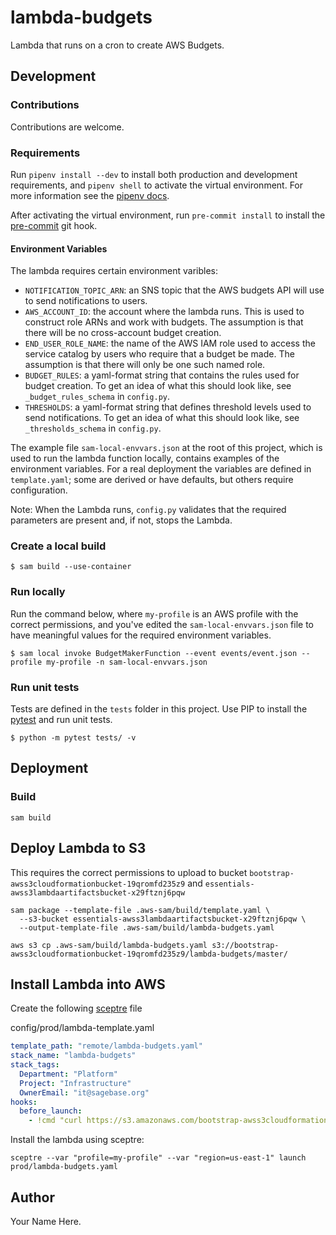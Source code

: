 # lambda-budgets
Lambda that runs on a cron to create AWS Budgets.

## Development

### Contributions
Contributions are welcome.

### Requirements
Run `pipenv install --dev` to install both production and development
requirements, and `pipenv shell` to activate the virtual environment. For more
information see the [pipenv docs](https://pipenv.pypa.io/en/latest/).

After activating the virtual environment, run `pre-commit install` to install
the [pre-commit](https://pre-commit.com/) git hook.

#### Environment Variables
The lambda requires certain environment varibles:
* `NOTIFICATION_TOPIC_ARN`: an SNS topic that the AWS budgets API will use to send notifications to users.
* `AWS_ACCOUNT_ID`: the account where the lambda runs. This is used to construct role ARNs and work with budgets. The assumption is that there will be no cross-account budget creation.
* `END_USER_ROLE_NAME`: the name of the AWS IAM role used to access the service catalog by users who require that a budget be made. The assumption is that there will only be one such named role.
* `BUDGET_RULES`: a yaml-format string that contains the rules used for budget creation. To get an idea of what this should look like, see `_budget_rules_schema` in `config.py`.
* `THRESHOLDS`: a yaml-format string that defines threshold levels used to send notifications. To get an idea of what this should look like, see `_thresholds_schema` in `config.py`.

The example file `sam-local-envvars.json` at the root of this project, which is
used to run the lambda function locally, contains examples of the environment
variables. For a real deployment the variables are defined in `template.yaml`;
some are derived or have defaults, but others require configuration.

Note: When the Lambda runs, `config.py` validates that the required parameters are present and, if not, stops the Lambda.

### Create a local build

```shell script
$ sam build --use-container
```

### Run locally

Run the command below, where `my-profile` is an AWS profile with the correct
permissions, and you've edited the `sam-local-envvars.json` file to have
meaningful values for the required environment variables.

```shell script
$ sam local invoke BudgetMakerFunction --event events/event.json --profile my-profile -n sam-local-envvars.json
```

### Run unit tests
Tests are defined in the `tests` folder in this project. Use PIP to install the
[pytest](https://docs.pytest.org/en/latest/) and run unit tests.

```shell script
$ python -m pytest tests/ -v
```

## Deployment

### Build

```shell script
sam build
```

## Deploy Lambda to S3
This requires the correct permissions to upload to bucket
`bootstrap-awss3cloudformationbucket-19qromfd235z9` and
`essentials-awss3lambdaartifactsbucket-x29ftznj6pqw`

```shell script
sam package --template-file .aws-sam/build/template.yaml \
  --s3-bucket essentials-awss3lambdaartifactsbucket-x29ftznj6pqw \
  --output-template-file .aws-sam/build/lambda-budgets.yaml

aws s3 cp .aws-sam/build/lambda-budgets.yaml s3://bootstrap-awss3cloudformationbucket-19qromfd235z9/lambda-budgets/master/
```

## Install Lambda into AWS
Create the following [sceptre](https://github.com/Sceptre/sceptre) file

config/prod/lambda-template.yaml
```yaml
template_path: "remote/lambda-budgets.yaml"
stack_name: "lambda-budgets"
stack_tags:
  Department: "Platform"
  Project: "Infrastructure"
  OwnerEmail: "it@sagebase.org"
hooks:
  before_launch:
    - !cmd "curl https://s3.amazonaws.com/bootstrap-awss3cloudformationbucket-19qromfd235z9/lambda-template/master/lambda-budgets.yaml --create-dirs -o templates/remote/lambda-budgets.yaml"
```

Install the lambda using sceptre:
```shell script
sceptre --var "profile=my-profile" --var "region=us-east-1" launch prod/lambda-budgets.yaml
```

## Author

Your Name Here.

